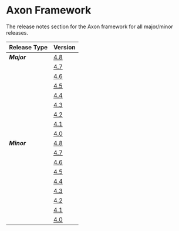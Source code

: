 # Axon Framework

The release notes section for the Axon framework for all major/minor releases.

| Release Type | Version                                    |
|:-------------|:-------------------------------------------|
| _**Major**_  | [4.8](rn-af-major-releases.md#release-4.8) |
|              | [4.7](rn-af-major-releases.md#release-4.7) |
|              | [4.6](rn-af-major-releases.md#release-4.6) |
|              | [4.5](rn-af-major-releases.md#release-4.5) |
|              | [4.4](rn-af-major-releases.md#release-4.4) |
|              | [4.3](rn-af-major-releases.md#release-4.3) |
|              | [4.2](rn-af-major-releases.md#release-4.2) |
|              | [4.1](rn-af-major-releases.md#release-4.1) |
|              | [4.0](rn-af-major-releases.md#release-4.0) |
| _**Minor**_  | [4.8](rn-af-minor-releases.md#release-4.8) |
|              | [4.7](rn-af-minor-releases.md#release-4.7) |
|              | [4.6](rn-af-minor-releases.md#release-4.6) |
|              | [4.5](rn-af-minor-releases.md#release-4.5) |
|              | [4.4](rn-af-minor-releases.md#release-4.4) |
|              | [4.3](rn-af-minor-releases.md#release-4.3) |
|              | [4.2](rn-af-minor-releases.md#release-4.2) |
|              | [4.1](rn-af-minor-releases.md#release-4.1) |
|              | [4.0](rn-af-minor-releases.md#release-4.0) |

